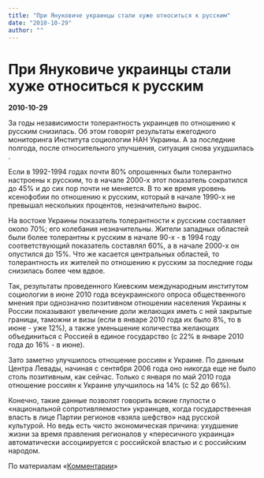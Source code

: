 ```yaml
---
title: "При Януковиче украинцы стали хуже относиться к русским"
date: "2010-10-29"
author: ""
---
```


# При Януковиче украинцы стали хуже относиться к русским

**2010-10-29** 

За годы независимости толерантность украинцев по отношению к русским снизилась. Об этом говорят результаты ежегодного мониторинга Института социологии НАН Украины. А за последние полгода, после относительного улучшения, ситуация снова ухудшилась .

Если в 1992-1994 годах почти 80% опрошенных были толерантно настроены к русским, то в начале 2000-х этот показатель сократился до 45% и до сих пор почти не меняется. В то же время уровень ксенофобии по отношению к русским, который в начале 1990-х не превышал нескольких процентов, незначительно вырос.

На востоке Украины показатель толерантности к русским составляет около 70%; его колебания незначительны. Жители западных областей были более толерантны к русским в начале 90-х - в 1994 году соответствующий показатель составлял 60%, а в начале 2000-х он опустился до 15%. Что же касается центральных областей, то толерантность их жителей по отношению к русским за последние годы снизилась более чем вдвое.

Так, результаты проведенного Киевским международным институтом социологии в июне 2010 года всеукраинского опроса общественного мнения при однозначно позитивном отношении населения Украины к России показывают увеличение доли желающих иметь с ней закрытые границы, таможни и визы (если в январе 2010 года их было 8%, то в июне - уже 12%), а также уменьшение количества желающих объединиться с Россией в единое государство (с 22% в январе 2010 года до 16% - в июне).

Зато заметно улучшилось отношение россиян к Украине. По данным Центра Левады, начиная с сентября 2006 года оно никогда еще не было столь позитивным, как сейчас. Только с января по май 2010 года отношение россиян к Украине улучшилось на 14% (с 52 до 66%).

Конечно, такие данные позволят говорить всякие глупости о «национальной сопротивляемости» украинцев, когда государственная власть в лице Партии регионов «взяла шефство» над русской культурой. Но ведь есть чисто экономическая причина: ухудшение жизни за время правления регионалов у «пересичного украинца» автоматически ассоциируется с российской властью и с российским народом.

По материалам «[Комментарии](http://smi.liga.net/publisher/32.html)»